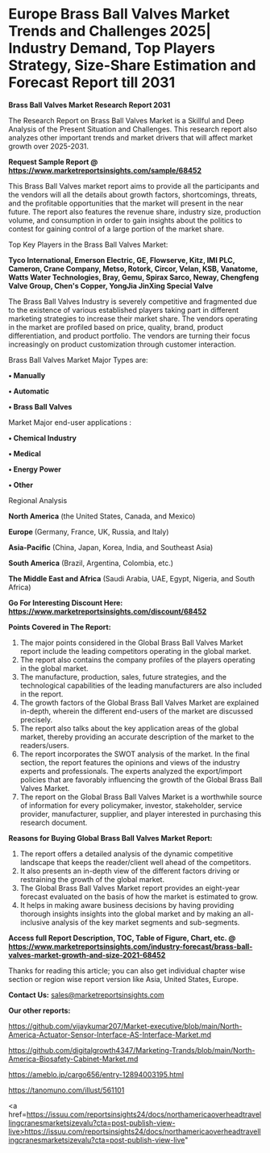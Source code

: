 # Europe Brass Ball Valves Market Trends and Challenges 2025| Industry Demand, Top Players Strategy, Size-Share Estimation and Forecast Report till 2031

<strong>Brass Ball Valves Market Research Report 2031</strong>

The Research Report on Brass Ball Valves Market is a Skillful and Deep Analysis of the Present Situation and Challenges. This research report also analyzes other important trends and market drivers that will affect market growth over 2025-2031.

<strong>Request Sample Report @ <a href=https://www.marketreportsinsights.com/sample/68452>https://www.marketreportsinsights.com/sample/68452</a></strong>

This Brass Ball Valves market report aims to provide all the participants and the vendors will all the details about growth factors, shortcomings, threats, and the profitable opportunities that the market will present in the near future. The report also features the revenue share, industry size, production volume, and consumption in order to gain insights about the politics to contest for gaining control of a large portion of the market share.

Top Key Players in the Brass Ball Valves Market:

<strong>Tyco International, Emerson Electric, GE, Flowserve, Kitz, IMI PLC, Cameron, Crane Company, Metso, Rotork, Circor, Velan, KSB, Vanatome, Watts Water Technologies, Bray, Gemu, Spirax Sarco, Neway, Chengfeng Valve Group, Chen&#39;s Copper, YongJia JinXing Special Valve</strong>

The Brass Ball Valves Industry is severely competitive and fragmented due to the existence of various established players taking part in different marketing strategies to increase their market share. The vendors operating in the market are profiled based on price, quality, brand, product differentiation, and product portfolio. The vendors are turning their focus increasingly on product customization through customer interaction.

Brass Ball Valves Market Major Types are:

<strong>• Manually

• Automatic

• Brass Ball Valves</strong>

Market Major end-user applications :

<strong>• Chemical Industry

• Medical

• Energy Power

• Other</strong>

Regional Analysis

</u><strong><b>North America</b></strong> (the United States, Canada, and Mexico)

<strong><b>Europe </b></strong>(Germany, France, UK, Russia, and Italy)

<strong><b>Asia-Pacific</b></strong> (China, Japan, Korea, India, and Southeast Asia)

<strong><b>South America</b></strong> (Brazil, Argentina, Colombia, etc.)

<strong><b>The Middle East and Africa</b></strong> (Saudi Arabia, UAE, Egypt, Nigeria, and South Africa)

<strong>Go For Interesting Discount Here: <a href=https://www.marketreportsinsights.com/discount/68452>https://www.marketreportsinsights.com/discount/68452</a></strong>

<strong>Points Covered in The Report:</strong>
<ol>
  <li>The major points considered in the Global Brass Ball Valves Market report include the leading competitors operating in the global market.</li>
  <li>The report also contains the company profiles of the players operating in the global market.</li>
  <li>The manufacture, production, sales, future strategies, and the technological capabilities of the leading manufacturers are also included in the report.</li>
  <li>The growth factors of the Global Brass Ball Valves Market are explained in-depth, wherein the different end-users of the market are discussed precisely.</li>
  <li>The report also talks about the key application areas of the global market, thereby providing an accurate description of the market to the readers/users.</li>
  <li>The report incorporates the SWOT analysis of the market. In the final section, the report features the opinions and views of the industry experts and professionals. The experts analyzed the export/import policies that are favorably influencing the growth of the Global Brass Ball Valves Market.</li>
  <li>The report on the Global Brass Ball Valves Market is a worthwhile source of information for every policymaker, investor, stakeholder, service provider, manufacturer, supplier, and player interested in purchasing this research document.</li>
</ol>
<strong>Reasons for Buying Global Brass Ball Valves Market Report:</strong>

<ol>
  <li>The report offers a detailed analysis of the dynamic competitive landscape that keeps the reader/client well ahead of the competitors.</li>
  <li>It also presents an in-depth view of the different factors driving or restraining the growth of the global market.</li>
  <li>The Global Brass Ball Valves Market report provides an eight-year forecast evaluated on the basis of how the market is estimated to grow.</li>
  <li>It helps in making aware business decisions by having providing thorough insights insights into the global market and by making an all-inclusive analysis of the key market segments and sub-segments.</li>
</ol>
<strong>Access full Report Description, TOC, Table of Figure, Chart, etc. @ <a href=https://www.marketreportsinsights.com/industry-forecast/brass-ball-valves-market-growth-and-size-2021-68452>https://www.marketreportsinsights.com/industry-forecast/brass-ball-valves-market-growth-and-size-2021-68452</a></strong>


Thanks for reading this article; you can also get individual chapter wise section or region wise report version like Asia, United States, Europe.

<strong>Contact Us:</strong>
sales@marketreportsinsights.com

<strong>Our other reports:</strong>

<a href=https://github.com/vijaykumar207/Market-executive/blob/main/North-America-Actuator-Sensor-Interface-AS-Interface-Market.md>https://github.com/vijaykumar207/Market-executive/blob/main/North-America-Actuator-Sensor-Interface-AS-Interface-Market.md</a>

<a href=https://github.com/digitalgrowth4347/Marketing-Trands/blob/main/North-America-Biosafety-Cabinet-Market.md>https://github.com/digitalgrowth4347/Marketing-Trands/blob/main/North-America-Biosafety-Cabinet-Market.md</a>

<a href=https://ameblo.jp/cargo656/entry-12894003195.html>https://ameblo.jp/cargo656/entry-12894003195.html</a>

<a href=https://tanomuno.com/illust/561101>https://tanomuno.com/illust/561101</a>

<a href=https://issuu.com/reportsinsights24/docs/northamericaoverheadtravellingcranesmarketsizevalu?cta=post-publish-view-live>https://issuu.com/reportsinsights24/docs/northamericaoverheadtravellingcranesmarketsizevalu?cta=post-publish-view-live</a>"
